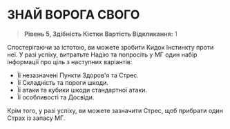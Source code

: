 ﻿# ЗНАЙ ВОРОГА СВОГО

> **Рівень 5, Здібність Кістки**
> **Вартість Відкликання:** 1

Спостерігаючи за істотою, ви можете зробити Кидок Інстинкту проти неї. У разі успіху, витратьте Надію та попросіть у МГ один набір інформації про ціль з наступних варіантів:

- Її незазначені Пункти Здоров'я та Стрес.
- Її Складність та пороги шкоди.
- Її атаки та кубики шкоди стандартної атаки.
- Її особливості та Досвіди.

Крім того, у разі успіху, ви можете зазначити Стрес, щоб прибрати один Страх із запасу МГ.